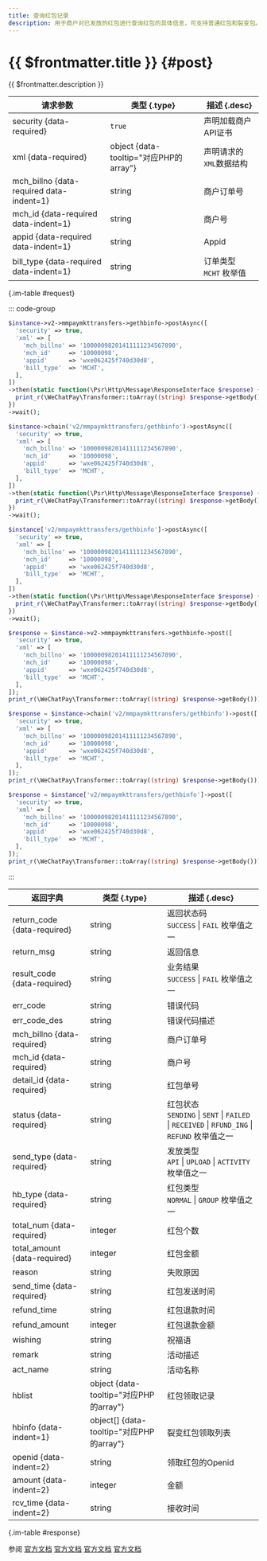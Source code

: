 ```yaml
---
title: 查询红包记录
description: 用于商户对已发放的红包进行查询红包的具体信息，可支持普通红包和裂变包。
---
```


# {{ $frontmatter.title }} {#post}

{{ $frontmatter.description }}

| 请求参数 | 类型 {.type} | 描述 {.desc}
| --- | --- | ---
| security {data-required} | `true` | 声明加载商户API证书
| xml {data-required} | object {data-tooltip="对应PHP的array"} | 声明请求的`XML`数据结构
| mch_billno {data-required data-indent=1} | string | 商户订单号
| mch_id {data-required data-indent=1} | string | 商户号
| appid {data-required data-indent=1} | string | Appid
| bill_type {data-required data-indent=1} | string | 订单类型<br/>`MCHT` 枚举值

{.im-table #request}

::: code-group

```php [异步纯链式]
$instance->v2->mmpaymkttransfers->gethbinfo->postAsync([
  'security' => true,
  'xml' => [
    'mch_billno' => '10000098201411111234567890',
    'mch_id'     => '10000098',
    'appid'      => 'wxe062425f740d30d8',
    'bill_type'  => 'MCHT',
  ],
])
->then(static function(\Psr\Http\Message\ResponseInterface $response) {
  print_r(\WeChatPay\Transformer::toArray((string) $response->getBody()));
})
->wait();
```

```php [异步声明式]
$instance->chain('v2/mmpaymkttransfers/gethbinfo')->postAsync([
  'security' => true,
  'xml' => [
    'mch_billno' => '10000098201411111234567890',
    'mch_id'     => '10000098',
    'appid'      => 'wxe062425f740d30d8',
    'bill_type'  => 'MCHT',
  ],
])
->then(static function(\Psr\Http\Message\ResponseInterface $response) {
  print_r(\WeChatPay\Transformer::toArray((string) $response->getBody()));
})
->wait();
```

```php [异步属性式]
$instance['v2/mmpaymkttransfers/gethbinfo']->postAsync([
  'security' => true,
  'xml' => [
    'mch_billno' => '10000098201411111234567890',
    'mch_id'     => '10000098',
    'appid'      => 'wxe062425f740d30d8',
    'bill_type'  => 'MCHT',
  ],
])
->then(static function(\Psr\Http\Message\ResponseInterface $response) {
  print_r(\WeChatPay\Transformer::toArray((string) $response->getBody()));
})
->wait();
```

```php [同步纯链式]
$response = $instance->v2->mmpaymkttransfers->gethbinfo->post([
  'security' => true,
  'xml' => [
    'mch_billno' => '10000098201411111234567890',
    'mch_id'     => '10000098',
    'appid'      => 'wxe062425f740d30d8',
    'bill_type'  => 'MCHT',
  ],
]);
print_r(\WeChatPay\Transformer::toArray((string) $response->getBody()));
```

```php [同步声明式]
$response = $instance->chain('v2/mmpaymkttransfers/gethbinfo')->post([
  'security' => true,
  'xml' => [
    'mch_billno' => '10000098201411111234567890',
    'mch_id'     => '10000098',
    'appid'      => 'wxe062425f740d30d8',
    'bill_type'  => 'MCHT',
  ],
]);
print_r(\WeChatPay\Transformer::toArray((string) $response->getBody()));
```

```php [同步属性式]
$response = $instance['v2/mmpaymkttransfers/gethbinfo']->post([
  'security' => true,
  'xml' => [
    'mch_billno' => '10000098201411111234567890',
    'mch_id'     => '10000098',
    'appid'      => 'wxe062425f740d30d8',
    'bill_type'  => 'MCHT',
  ],
]);
print_r(\WeChatPay\Transformer::toArray((string) $response->getBody()));
```

:::

| 返回字典 | 类型 {.type} | 描述 {.desc}
| --- | --- | ---
| return_code {data-required} | string | 返回状态码<br/>`SUCCESS` \| `FAIL` 枚举值之一
| return_msg | string | 返回信息
| result_code {data-required} | string | 业务结果<br/>`SUCCESS` \| `FAIL` 枚举值之一
| err_code | string | 错误代码
| err_code_des | string | 错误代码描述
| mch_billno {data-required} | string | 商户订单号
| mch_id {data-required} | string | 商户号
| detail_id {data-required} | string | 红包单号
| status {data-required} | string | 红包状态<br/>`SENDING` \| `SENT` \| `FAILED` \| `RECEIVED` \| `RFUND_ING` \| `REFUND` 枚举值之一
| send_type {data-required} | string | 发放类型<br/>`API` \| `UPLOAD` \| `ACTIVITY` 枚举值之一
| hb_type {data-required} | string | 红包类型<br/>`NORMAL` \| `GROUP` 枚举值之一
| total_num {data-required} | integer | 红包个数
| total_amount {data-required} | integer | 红包金额
| reason | string | 失败原因
| send_time {data-required} | string | 红包发送时间
| refund_time | string | 红包退款时间
| refund_amount | integer | 红包退款金额
| wishing | string | 祝福语
| remark | string | 活动描述
| act_name | string | 活动名称
| hblist | object {data-tooltip="对应PHP的array"} | 红包领取记录
| hbinfo {data-indent=1} | object[] {data-tooltip="对应PHP的array"} | 裂变红包领取列表
| openid {data-indent=2} | string | 领取红包的Openid
| amount {data-indent=2} | integer | 金额
| rcv_time {data-indent=2} | string | 接收时间

{.im-table #response}

参阅 [官方文档](https://pay.weixin.qq.com/doc/v2/merchant/4011981612) [官方文档](https://pay.weixin.qq.com/doc/v2/merchant/4011937431) [官方文档](https://pay.weixin.qq.com/doc/v2/partner/4011983160) [官方文档](https://pay.weixin.qq.com/doc/v2/partner/4011941290)
